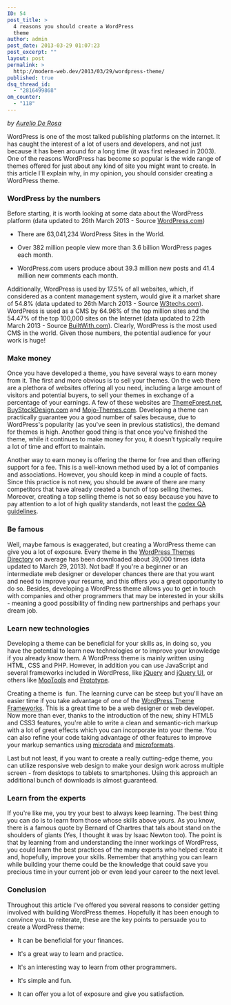 ```yaml
---
ID: 54
post_title: >
  4 reasons you should create a WordPress
  theme
author: admin
post_date: 2013-03-29 01:07:23
post_excerpt: ""
layout: post
permalink: >
  http://modern-web.dev/2013/03/29/wordpress-theme/
published: true
dsq_thread_id:
  - "2816499868"
om_counter:
  - "118"
---
```

<p dir="ltr">
  <em>by <a href="/authors/aurelio-de-rosa/">Aurelio De Rosa</a></em>
</p>

<p dir="ltr">
  WordPress is one of the most talked publishing platforms on the internet. It has caught the interest of a lot of users and developers, and not just because it has been around for a long time (it was first released in 2003). One of the reasons WordPress has become so popular is the wide range of themes offered for just about any kind of site you might want to create. In this article I'll explain why, in my opinion, you should consider creating a WordPress theme.
</p>

### WordPress by the numbers

<p dir="ltr">
  Before starting, it is worth looking at some data about the WordPress platform (data updated to 26th March 2013 - Source <a href="http://en.wordpress.com/stats/">WordPress.com</a>)
</p>

*   <p dir="ltr">
      There are 63,041,234 WordPress Sites in the World.
    </p>

*   <p dir="ltr">
      Over 382 million people view more than 3.6 billion WordPress pages each month.
    </p>

*   <p dir="ltr">
      WordPress.com users produce about 39.3 million new posts and 41.4 million new comments each month.
    </p>

<p dir="ltr">
  Additionally, WordPress is used by 17.5% of all websites, which, if considered as a content management system, would give it a market share of 54.8% (data updated to 26th March 2013 - Source <a href="http://w3techs.com/">W3techs.com</a>). WordPress is used as a CMS by 64.96% of the top million sites and the 54.47% of the top 100,000 sites on the Internet (data updated to 22th March 2013 - Source <a href="http://builtwith.com/">BuiltWith.com</a>). Clearly, WordPress is the most used CMS in the world. Given those numbers, the potential audience for your work is huge!
</p>

### Make money

<p dir="ltr">
  Once you have developed a theme, you have several ways to earn money from it. The first and more obvious is to sell your themes. On the web there are a plethora of websites offering all you need, including a large amount of visitors and potential buyers, to sell your themes in exchange of a percentage of your earnings. A few of these websites are <a href="http://themeforest.net/">ThemeForest.net</a>, <a href="http://www.buystockdesign.com/">BuyStockDesign.com</a> and <a href="http://www.mojo-themes.com/">Mojo-Themes.com</a>. Developing a theme can practically guarantee you a good number of sales because, due to WordPress's popularity (as you've seen in previous statistics), the demand for themes is high. Another good thing is that once you've finished the theme, while it continues to make money for you, it doesn’t typically require a lot of time and effort to maintain.
</p>

<p dir="ltr">
  Another way to earn money is offering the theme for free and then offering support for a fee. This is a well-known method used by a lot of companies and associations. However, you should keep in mind a couple of facts. Since this practice is not new, you should be aware of there are many competitors that have already created a bunch of top selling themes. Moreover, creating a top selling theme is not so easy because you have to pay attention to a lot of high quality standards, not least the <a href="http://codex.wordpress.org/Theme_Unit_Test">codex QA guidelines</a>.
</p>

### Be famous

<p dir="ltr">
  Well, maybe famous is exaggerated, but creating a WordPress theme can give you a lot of exposure. Every theme in the <a href="http://wordpress.org/extend/themes/">WordPress Themes Directory</a> on average has been downloaded about 39,000 times (data updated to March 29, 2013). Not bad! If you're a beginner or an intermediate web designer or developer chances there are that you want and need to improve your resume, and this offers you a great opportunity to do so. Besides, developing a WordPress theme allows you to get in touch with companies and other programmers that may be interested in your skills - meaning a good possibility of finding new partnerships and perhaps your dream job.
</p>

### Learn new technologies

<p dir="ltr">
  Developing a theme can be beneficial for your skills as, in doing so, you have the potential to learn new technologies or to improve your knowledge if you already know them. A WordPress theme is mainly written using HTML, CSS and PHP. However, in addition you can use JavaScript and several frameworks included in WordPress, like <a href="http://jquery.com/">jQuery</a> and <a href="http://jqueryui.com/">jQuery UI</a>, or others like <a href="http://mootools.net/">MooTools</a> and <a href="http://prototypejs.org/">Prototype</a>.
</p>

<p dir="ltr">
  Creating a theme is  fun. The learning curve can be steep but you'll have an easier time if you take advantage of one of the <a href="http://codex.wordpress.org/Theme_Frameworks">WordPress Theme Frameworks</a>. This is a great time to be a web designer or web developer. Now more than ever, thanks to the introduction of the new, shiny HTML5 and CSS3 features, you're able to write a clean and semantic-rich markup with a lot of great effects which you can incorporate into your theme. You can also refine your code taking advantage of other features to improve your markup semantics using <a href="http://schema.org/docs/gs.html">microdata</a> and <a href="http://microformats.org/wiki/Main_Page">microformats</a>.
</p>

<p dir="ltr">
  Last but not least, if you want to create a really cutting-edge theme, you can utilize responsive web design to make your design work across multiple screen - from desktops to tablets to smartphones. Using this approach an additional bunch of downloads is almost guaranteed.
</p>

### Learn from the experts

<p dir="ltr">
  If you're like me, you try your best to always keep learning. The best thing you can do is to learn from those whose skills above yours. As you know, there is a famous quote by Bernard of Chartres that tals about stand on the shoulders of giants (Yes, I thought it was by Isaac Newton too). The point is that by learning from and understanding the inner workings of WordPress, you could learn the best practices of the many experts who helped create it and, hopefully, improve your skills. Remember that anything you can learn while building your theme could be the knowledge that could save you precious time in your current job or even lead your career to the next level.
</p>

### Conclusion

<p dir="ltr">
  Throughout this article I've offered you several reasons to consider getting involved with building WordPress themes. Hopefully it has been enough to convince you. to reiterate, these are the key points to persuade you to create a WordPress theme:
</p>

*   <p dir="ltr">
      It can be beneficial for your finances.
    </p>

*   <p dir="ltr">
      It's a great way to learn and practice.
    </p>

*   <p dir="ltr">
      It's an interesting way to learn from other programmers.
    </p>

*   <p dir="ltr">
      It's simple and fun.
    </p>

*   It can offer you a lot of exposure and give you satisfaction.